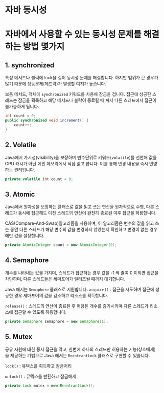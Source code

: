 # 자바 동시성

# 자바에서 사용할 수 있는 동시성 문제를 해결하는 방법 몇가지

## 1. synchronized

특정 메서드나 블럭에 lock을 걸어 동시성 문제를 해결합니다. 하지만 범위가 큰 경우가 많기 때문에 성능문제(데드락)가 발생할 여지가 높습니다.

보통 메서드, 객체에 `synchronized` 키워드를 사용해 잠금을 겁니다. 접근에 성공한 스레드는 잠금을 획득하고 해당 메서드나 블락이 종료될 때 까지 다른 스레드에서 접근이 불가능하게 됩니다.

```java
int count = 0;
public synchronized void increment() {
    count++;
}
```

## 2. Volatile

Java에서 가시성(visibility)을 보장하며 변수단위로 키워드(`volatile`)를 선언해 값을 CPU 캐시가 아닌 메인 메모리에서 직접 읽고 씁니다. 이를 통해 변경 내용을 즉시 반영하는 원리입니다.

```java
private volatile int count = 0;
```

## 3. Atomic

Java에서 원자성을 보장하는 클래스로 값을 읽고 쓰는 연산을 원자적으로 수행, 다른 스레드가 동시에 접근해도 이전 스레드의 연산이 완전히 종료된 이후 접근을 허용합니다.

CAS(Compare-And-Swap)알고리즘을 사용하며, 이 알고리즘은 변수의 값을 읽고 쓰는 동안 다른 스레드가 해당 변수의 값을 변경하지 않았는지 확인하고 변경이 없는 경우에만 값을 설정합니다.

```java
private AtomicInteger count = new AtomicInteger(0);
```

## 4. Semaphore

개수를 나타내는 값을 가지며, 스레드가 접근하는 경우 값을 -1 씩 줄여 0 이되면 접근을 차단하며, 다른 스레드들은 세마포어가 릴리즈될 때까지 대기합니다.

Java 에서는 `Semaphore` 클래스로 지원합니다.
`acquire()` : 접근을 시도하며 접근에 성공한 경우 세마포어의 값을 감소하고 리소스를 획득합니다.

`release()` : 스레드의 연산이 종료된 후 허용된 개수를 증가시키며 다른 스레드가 리소스에 접근할 수 있도록 허용합니다.

```java
private Semaphore semaphore = new Semaphore(1); 
```

## 5. Mutex

공유 자원에 대한 동시 접근을 막고, 한번에 하나의 스레드만 허용하는 기능(상호배제)을 제공하는 기법으로 Java 에서는 `ReentrantLock` 클래스로 구현할 수 있습니다.

`lock()` : 뮤텍스를 획득하고 잠금처리

`unlock()` : 뮤텍스를 반환하고 잠금해제

```java
private Lock mutex = new ReentrantLock();
```